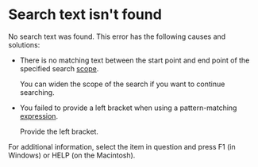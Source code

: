 
# Search text isn't found

No search text was found. This error has the following causes and solutions:



- There is no matching text between the start point and end point of the specified search [scope](b8bdf64f-5920-1ae9-16d0-b26d09524a30.md).
    
    You can widen the scope of the search if you want to continue searching.
    
- You failed to provide a left bracket when using a pattern-matching [expression](b8bdf64f-5920-1ae9-16d0-b26d09524a30.md).
    
    Provide the left bracket.
    

For additional information, select the item in question and press F1 (in Windows) or HELP (on the Macintosh).
